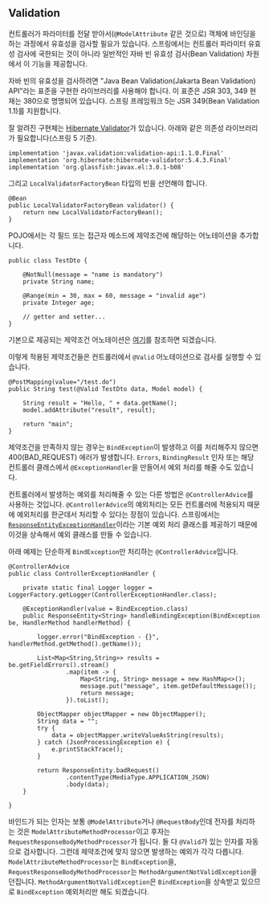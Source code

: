 ## Validation

컨트롤러가 파라미터를 전달 받아서(`@ModelAttribute` 같은 것으로) 객체에 바인딩을 하는 과정에서 유효성을 검사할 필요가 있습니다. 스프링에서는 컨트롤러 파라미터 유효성 검사에 국한되는 것이 아니라 일반적인 자바 빈 유효성 검사(Bean Validation) 차원에서 이 기능을 제공합니다. 

자바 빈의 유효성을 검사하려면 "Java Bean Validation(Jakarta Bean Validation) API"라는 표준을 구현한 라이브러리를 사용해야 합니다. 이 표준은 JSR 303, 349 현재는 380으로 명명되어 있습니다. 스프링 프레임워크 5는 JSR 349(Bean Validation 1.1)를 지원합니다.

잘 알려진 구현체는 [Hibernate Validator](https://docs.jboss.org/hibernate/validator/5.4/reference/en-US/html_single/)가 있습니다. 아래와 같은 의존성 라이브러리가 필요합니다(스프링 5 기준).

```
implementation 'javax.validation:validation-api:1.1.0.Final'
implementation 'org.hibernate:hibernate-validator:5.4.3.Final'
implementation 'org.glassfish:javax.el:3.0.1-b08'
```

그리고 `LocalValidatorFactoryBean` 타입의 빈을 선언해야 합니다.

```
@Bean
public LocalValidatorFactoryBean validator() {
	return new LocalValidatorFactoryBean();
}
```

POJO에서는 각 필드 또는 접근자 메소드에 제약조건에 해당하는 어노테이션을 추가합니다. 

```
public class TestDto {
	
	@NotNull(message = "name is mandatory")	
	private String name;

	@Range(min = 30, max = 60, message = "invalid age")
	private Integer age;
	
	// getter and setter...
}
```
기본으로 제공되는 제약조건 어노테이션은 [여기](https://docs.jboss.org/hibernate/validator/5.4/reference/en-US/html_single/#section-declaring-bean-constraints)를 참조하면 되겠습니다.  

이렇게 적용된 제약조건들은 컨트롤러에서 `@Valid` 어노테이션으로 검사를 실행할 수 있습니다. 

```
@PostMapping(value="/test.do")
public String test(@Valid TestDto data, Model model) {

	String result = "Hello, " + data.getName(); 
	model.addAttribute("result", result);
		
	return "main";
}
```

제약조건을 만족하지 않는 경우는 `BindException`이 발생하고 이를 처리해주지 않으면 400(BAD_REQUEST) 에러가 발생합니다. `Errors`, `BindingResult` 인자 또는 해당 컨트롤러 클래스에서 `@ExceptionHandler`을 만들어서 예외 처리를 해줄 수도 있습니다.


컨트롤러에서 발생하는 예외를 처리해줄 수 있는 다른 방법은 `@ControllerAdvice`를 사용하는 것입니다. `@ControllerAdvice`의 예외처리는 모든 컨트롤러에 적용되지 때문에 예외처리를 한군데서 처리할 수 있다는 장점이 있습니다.  스프링에서는 [`ResponseEntityExceptionHandler`](https://docs.spring.io/spring-framework/docs/5.3.32/javadoc-api/org/springframework/web/servlet/mvc/method/annotation/ResponseEntityExceptionHandler.html)이라는 기본 예외 처리 클래스를 제공하기 때문에 이것을 상속해서 예외 클래스를 만들 수 있습니다.  

아래 예제는 단순하게 `BindException`만 처리하는 `@ControllerAdvice`입니다.
```
@ControllerAdvice
public class ControllerExceptionHandler {

	private static final Logger logger = LoggerFactory.getLogger(ControllerExceptionHandler.class);
	
	@ExceptionHandler(value = BindException.class)
	public ResponseEntity<String> handleBindingException(BindException be, HandlerMethod handlerMethod) {
		
		logger.error("BindException - {}", handlerMethod.getMethod().getName());
        
		List<Map<String,String>> results = be.getFieldErrors().stream()
				.map(item -> {
					Map<String, String> message = new HashMap<>();
					message.put("message", item.getDefaultMessage());
					return message;
				}).toList();
			
		ObjectMapper objectMapper = new ObjectMapper();
		String data = "";
		try {
			data = objectMapper.writeValueAsString(results);
		} catch (JsonProcessingException e) {
			e.printStackTrace();
		}
		
		return ResponseEntity.badRequest()
				.contentType(MediaType.APPLICATION_JSON)
				.body(data);
	}
	
}
```

바인드가 되는 인자는 보통 `@ModelAttribute`거나 `@RequestBody`인데 전자를 처리하는 것은 `ModelAttributeMethodProcessor`이고 후자는 `RequestResponseBodyMethodProcessor`가 됩니다. 둘 다 `@Valid`가 있는 인자를 자동으로 검사합니다. 그런데 제약조건에 맞지 않으면 발생하는 예외가 각각 다릅니다. `ModelAttributeMethodProcessor`는 `BindException`을, `RequestResponseBodyMethodProcessor`는 `MethodArgumentNotValidException`을 던집니다. `MethodArgumentNotValidException`은 `BindException`을 상속받고 있으므로 `BindException` 예외처리만 해도 되겠습니다.
